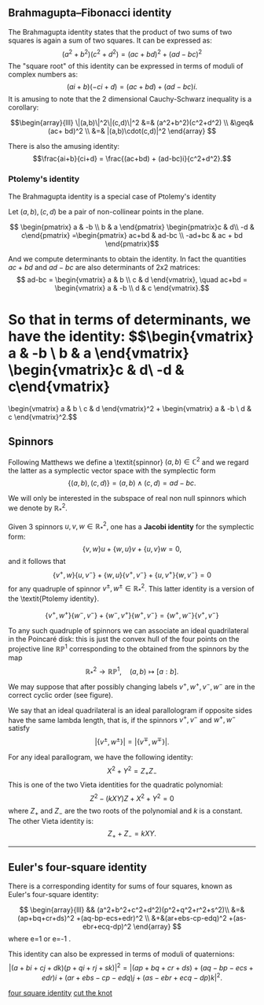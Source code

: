 ## Brahmagupta–Fibonacci identity

The Brahmagupta identity states that the product of two sums of two
squares is again a sum of two squares. It can be expressed as:
$$ (a^2+b^2)(c^2+d^2) = (ac+ bd)^2 + (ad-bc)^2$$
The "square root" of this identity can be expressed   in terms of moduli of complex numbers as: 
$$(ai+b)(-ci+d) = (ac+bd) + (ad-bc)i.$$
It is amusing to note that the 2 dimensional Cauchy-Schwarz inequality is a corollary:

$$\begin{array}{lll}
 \|(a,b)\|^2\|(c,d)\|^2 
&=& (a^2+b^2)(c^2+d^2) \\
&\geq& (ac+ bd)^2  \\
&=& |(a,b)\cdot(c,d)|^2
\end{array}
$$

There is also the amusing identity:
$$\frac{ai+b}{ci+d} = \frac{(ac+bd) + (ad-bc)i}{c^2+d^2}.$$


### Ptolemy's identity

The Brahmagupta identity is a special case of  Ptolemy's identity

Let $(a,b), (c,d)$ be a pair of non-collinear points in the plane.

$$ \begin{pmatrix} a & -b \\ b & a  \end{pmatrix}
\begin{pmatrix}c & d\\ -d & c\end{pmatrix}
=\begin{pmatrix} ac+bd & ad-bc \\ -ad+bc & ac + bd
\end{pmatrix}$$

<!-- $$\begin{vmatrix} a & -b \\ b & a  \end{vmatrix} -->
<!-- \begin{vmatrix}c & d\\ -d & c\end{vmatrix} -->
<!-- =\begin{vmatrix} ac+bd & ad-bc \\ -ad+bc & ac + bd -->
<!-- \end{vmatrix}$$ -->

And we compute determinants to obtain the identity.
In fact the quantities $ac+bd$ and $ad-bc$ are also determinants of
2x2 matrices:
$$ ad-bc = \begin{vmatrix} a & b \\ c & d \end{vmatrix}, \quad ac+bd
= \begin{vmatrix} a & -b \\ d & c \end{vmatrix}.$$

So that in terms of determinants, we have the identity:
$$\begin{vmatrix} a & -b \\ b & a  \end{vmatrix}
\begin{vmatrix}c & d\\ -d & c\end{vmatrix}
=
\begin{vmatrix} a & b \\ c & d \end{vmatrix}^2
+ 
 \begin{vmatrix} a & -b \\ d & c \end{vmatrix}^2.$$

## Spinnors

Following Matthews we define a \textit{spinnor} 
$(a,b)\in \mathbb{C}^2$
and we regard the latter as a symplectic vector space with the symplectic form
$$\{(a,b), (c,d)\} = (a,b)\wedge (c,d)= ad - bc.$$

We will only be interested in the subspace of real non null spinnors which we denote by $\mathbb{R}^2_*$.

Given 3 spinnors $u,v,w\in \mathbb{R}^2_*$, one has
a **Jacobi identity** for the symplectic form:
$$\{v,w\}u + \{w,u\}v + \{u,v\}w = 0,$$
and it follows that
$$ \{v^+,w\}\{u,v^-\} + \{w,u\}\{v^+,v^-\} + \{u,v^+\}\{w,v^-\} = 0 $$
for any quadruple of spinnor $v^\pm, w^\pm\in \mathbb{R}^2_*$.
This latter identity is a version of  the \textit{Ptolemy
identity}.

$$ \{v^+,w^+\}\{w^-,v^-\}+ \{w^-,v^+\}\{w^+,v^-\} 
= \{w^+,w^-\}\{v^+,v^-\}$$ 

To any such quadruple of spinnors we can associate an ideal
quadrilateral in the Poincaré disk: this is just the convex hull of
the four points on the projective line $\mathbb{RP}^1$ corresponding
to the obtained from the spinnors by the map
$$\mathbb{R}^2_* \to \mathbb{RP}^1, \quad (a,b) \mapsto [a:b].$$
We may suppose that after possibly changing labels
$v^+,w^+,v^-,w^-$ are in the correct cyclic order (see figure).

We say that an ideal quadrilateral is an ideal parallologram if
opposite sides have the same lambda length, that is, if the
spinnors $v^+, v^-$ and $w^+, w^-$ satisfy
$$|\{v^\pm,w^\pm\}| = |\{v^\mp,w^\mp\}|.$$


For any ideal parallogram, we have the following identity:
$$X^2 + Y^2 = Z_+ Z_-$$
This is
one of the two Vieta identities for the quadratic polynomial:
$$Z^2 - (kXY)Z + X^2 + Y^2 = 0$$
where $Z_+$ and $Z_-$ are the two roots of the polynomial
and $k$ is a constant.
The other Vieta identity is:
$$Z_+ + Z_- = kXY.$$

---

## Euler's four-square identity

There is a corresponding identity for sums of four squares, known as
Euler's four-square identity:


$$
\begin{array}{lll}
&& (a^2+b^2+c^2+d^2)(p^2+q^2+r^2+s^2)\\
&=& (ap+bq+cr+ds)^2
+(aq-bp-ecs+edr)^2 \\
&+&(ar+ebs-cp-edq)^2
+(as-ebr+ecq-dp)^2
\end{array}
$$
where e=1 or e=-1 .

This identity can also be expressed in terms of moduli of
quaternions:
$$|(a+bi+cj+dk)(p+qi+rj+sk)|^2 = |(ap+bq+cr+ds) + (aq-bp-ecs+edr)i +
(ar+ebs-cp-edq)j + (as-ebr+ecq-dp)k|^2.$$


[four square identity](https://en.wikipedia.org/wiki/Euler%27s_four-square_identity)
[cut the
knot](https://www.cut-the-knot.org/m/Algebra/BrahmaguptaFibonacci.shtml)

